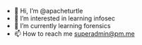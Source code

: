 - 👋 Hi, I’m @apacheturtle
- 👀 I’m interested in learning infosec
- 🌱 I’m currently learning forensics
- 📫 How to reach me superadmin@pm.me

<!---
apacheturtle/apacheturtle is a ✨ special ✨ repository because its `README.md` (this file) appears on your GitHub profile.
You can click the Preview link to take a look at your changes.
--->

